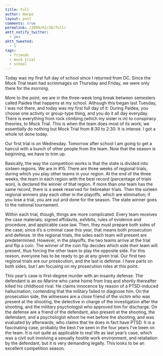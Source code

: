 ```yaml
---
title: Full
author: Harpo
layout: post
comments: true
permalink: /2009/01/26/full/
aktt_notify_twitter:
  - yes
aktt_tweeted:
  - 1
tags:
  - friends
  - mock trial
  - school
---
```

Today was my first full day of school since I returned from DC. Since the Mock Trial team had scrimmages on Thursday and Friday, we were only there for the morning.

More to the point, we are in the three-week long break between semesters called Paidea that happens at my school. Although this began last Tuesday, I was not there, and today was my first full day of it. During Paidea, you choose one activity or group-type thing, and you do it all day everyday. There is everything from rock climbing (which my sister is in) to conspiracy theories, to Mock Trial. This is when the team does most of its work; we essentially do nothing but Mock Trial from 8:30 to 2:30. It is intense. I got a whole lot done today.

Our first trial is on Wednesday. Tomorrow after school I am going to get a haircut with a bunch of other people from the team. Now that the season is beginning, we have to trim up.

Basically, the way the competition works is that the state is divided into sixteen regions. We are in #15. There are three weeks of regional trials, during which you play other teams in your region. At the end of the three weeks, the team in each region with the best record (percentage of trials won), is declared the winner of that region. If more than one team has the same record, there is a week reserved for tiebreaker trials. Then the sixteen regional winners play each other in the playoffs, which are elimination; if you lose a trial, you are out and done for the season. The state winner goes to the national tournament.

Within each trial, though, things are more complicated. Every team receives the case materials; signed affidavits, exhibits, rules of evidence and procedure, and applicable case law. Then, they must prepare both sides of the case; since it&#8217;s a criminal case this year, that means both prosecution and defense. In the regional trials, the sides each team will present are predetermined. However, in the playoffs, the two teams arrive at the trial and flip a coin. The winner of the coin flip decides which side their team will present, thus forcing the other team to play the opposite side. For this reason, everyone has to be ready to go at any given trial. Our first two regional trials are our prosecution, and the last is defense. I have parts on both sides, but I am focusing on my prosecution roles at this point.

This year&#8217;s case is first-degree murder with an insanity defense. The defendant is an ex-Marine who came home from Iraq and shortly thereafter killed his childhood rival. He claims innocence by reason of a PTSD-induced hallucination, contending that the military failed to diagnose him. On the prosecution side, the witnesses are a close friend of the victim who was present at the shooting, the detective in charge of the investigation after the shooting, and the military psychologist who approved him for discharge. On the defense are a friend of the defendant, also present at the shooting, the defendant, and a psychologist whom he met before the shooting, and was evaluated by afterwards, who claims that he does in fact have PTSD. It is a fascinating case, probably the best I&#8217;ve seen in the four years I&#8217;ve been on the team. It is not quite as applicable to real life as last year&#8217;s case, which was a civil suit involving a sexually hostile work environment, and retaliation by the defendant, but it is very demanding legally. This looks to be an excellent competition season.